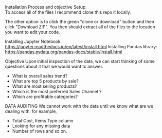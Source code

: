 Installation Process and objective
Setup:	
To access all of the files I recommend clone this repo it locally.

The other option is to click the green "clone or download" button and then click "Download ZIP". You then should extract all of the files to the location you want to edit your code.

Installing Jupyter Notebook: https://jupyter.readthedocs.io/en/latest/install.html
Installing Pandas library: https://pandas.pydata.org/pandas-docs/stable/install.html

Objective
Upon initial inspection of the data, we can start thinking of some questions about it that we would want to answer.

-	What is overall sales trend?
-	What are top 5 products by sale?
-	What are most selling products?
-	Which is the most preferred  Sales Channel ?
-	Which are profitable categories?

DATA AUDITING
We cannot work with the data until we know what are we dealing with, for example,
-	Total Cost, Items Type column
-	Looking for any missing data
-	Number of rows and so on.
